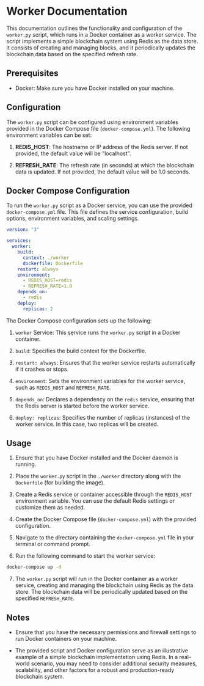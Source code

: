 # Worker Documentation

This documentation outlines the functionality and configuration of the `worker.py` script, which runs in a Docker container as a worker service. The script implements a simple blockchain system using Redis as the data store. It consists of creating and managing blocks, and it periodically updates the blockchain data based on the specified refresh rate.

## Prerequisites

- Docker: Make sure you have Docker installed on your machine.

## Configuration

The `worker.py` script can be configured using environment variables provided in the Docker Compose file (`docker-compose.yml`). The following environment variables can be set:

1. **REDIS_HOST**: The hostname or IP address of the Redis server. If not provided, the default value will be "localhost".

2. **REFRESH_RATE**: The refresh rate (in seconds) at which the blockchain data is updated. If not provided, the default value will be 1.0 seconds.

## Docker Compose Configuration

To run the `worker.py` script as a Docker service, you can use the provided `docker-compose.yml` file. This file defines the service configuration, build options, environment variables, and scaling settings.

```yaml
version: "3"

services:
  worker:
    build:
      context: ./worker
      dockerfile: Dockerfile
    restart: always
    environment:
      - REDIS_HOST=redis
      - REFRESH_RATE=1.0
    depends_on:
      - redis
    deploy:
      replicas: 2
```

The Docker Compose configuration sets up the following:

1. `worker` Service: This service runs the `worker.py` script in a Docker container.

2. `build`: Specifies the build context for the Dockerfile.

3. `restart: always`: Ensures that the worker service restarts automatically if it crashes or stops.

4. `environment`: Sets the environment variables for the worker service, such as `REDIS_HOST` and `REFRESH_RATE`.

5. `depends_on`: Declares a dependency on the `redis` service, ensuring that the Redis server is started before the worker service.

6. `deploy: replicas`: Specifies the number of replicas (instances) of the worker service. In this case, two replicas will be created.

## Usage

1. Ensure that you have Docker installed and the Docker daemon is running.

2. Place the `worker.py` script in the `./worker` directory along with the `Dockerfile` (for building the image).

3. Create a Redis service or container accessible through the `REDIS_HOST` environment variable. You can use the default Redis settings or customize them as needed.

4. Create the Docker Compose file (`docker-compose.yml`) with the provided configuration.

5. Navigate to the directory containing the `docker-compose.yml` file in your terminal or command prompt.

6. Run the following command to start the worker service:

```bash
docker-compose up -d
```

7. The `worker.py` script will run in the Docker container as a worker service, creating and managing the blockchain using Redis as the data store. The blockchain data will be periodically updated based on the specified `REFRESH_RATE`.

## Notes

- Ensure that you have the necessary permissions and firewall settings to run Docker containers on your machine.

- The provided script and Docker configuration serve as an illustrative example of a simple blockchain implementation using Redis. In a real-world scenario, you may need to consider additional security measures, scalability, and other factors for a robust and production-ready blockchain system.